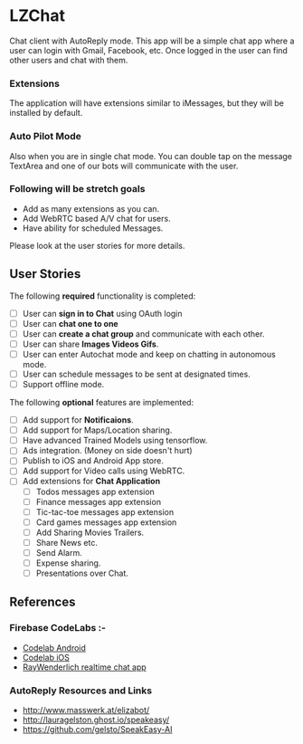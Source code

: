 # LZChat
Chat client with AutoReply mode. This app will be a simple chat app where a user can login with Gmail, Facebook, etc.
Once logged in the user can find other users and chat with them.
### Extensions
The application will have extensions similar to iMessages, but they will be installed by default.
### Auto Pilot Mode
Also when you are in single chat mode. You can double tap on the message TextArea and one of our bots will communicate with the user.
### Following will be stretch goals
* Add as many extensions as you can.
* Add WebRTC based A/V chat for users.
* Have ability for scheduled Messages.

Please look at the user stories for more details.

## User Stories

The following **required** functionality is completed:

* [ ]   User can **sign in to Chat** using OAuth login
* [ ]   User can **chat one to one**
* [ ]   User can **create a chat group** and communicate with each other.
* [ ]   User can share **Images Videos Gifs**.
* [ ]   User can enter Autochat mode and keep on chatting in autonomous mode.
* [ ]   User can schedule messages to be sent at designated times.
* [ ]   Support offline mode.

The following **optional** features are implemented:

* [ ] Add support for **Notificaions**.
* [ ] Add support for Maps/Location sharing.
* [ ] Have advanced Trained Models using tensorflow.
* [ ] Ads integration. (Money on side doesn't hurt)
* [ ] Publish to iOS and Android App store.
* [ ] Add support for Video calls using WebRTC.
* [ ] Add extensions for **Chat Application**
    * [ ] Todos messages app extension
    * [ ] Finance messages app extension
    * [ ] Tic-tac-toe messages app extension
    * [ ] Card games messages app extension
    * [ ] Add Sharing Movies Trailers.
    * [ ] Share News etc.
    * [ ] Send Alarm.
    * [ ] Expense sharing.
    * [ ] Presentations over Chat.

## References

### Firebase CodeLabs :-
* [Codelab Android](https://codelabs.developers.google.com/codelabs/firebase-android/index.html?index=..%2F..%2Findex#0)
* [Codelab iOS](https://codelabs.developers.google.com/codelabs/firebase-ios-swift/index.html?index=..%2F..%2Findex#7)
* [RayWenderlich realtime chat app](https://www.raywenderlich.com/140836/firebase-tutorial-real-time-chat-2)

### AutoReply Resources and Links
* http://www.masswerk.at/elizabot/
* http://lauragelston.ghost.io/speakeasy/
* https://github.com/gelsto/SpeakEasy-AI
